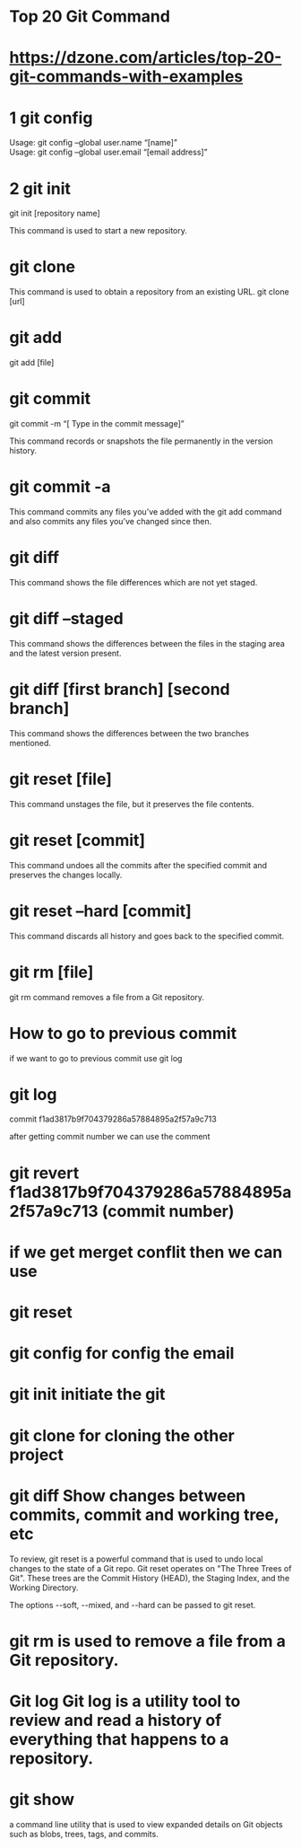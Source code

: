 # Top 20 Git Command 

# https://dzone.com/articles/top-20-git-commands-with-examples

# 1 git config 

Usage: git config –global user.name “[name]”  
Usage: git config –global user.email “[email address]”  

# 2 git init

git init [repository name]  

This command is used to start a new repository.

# git clone

This command is used to obtain a repository from an existing URL.
git clone [url]

# git add

git add [file]

# git commit
git commit -m “[ Type in the commit message]”

This command records or snapshots the file permanently in the version history.

# git commit -a

This command commits any files you’ve added with the git add command and also commits any files you’ve changed since then.

# git diff
This command shows the file differences which are not yet staged. 

# git diff –staged
This command shows the differences between the files in the staging area and the latest version present.

# git diff [first branch] [second branch]

This command shows the differences between the two branches mentioned.

# git reset [file]

This command unstages the file, but it preserves the file contents.

# git reset [commit]

This command undoes all the commits after the specified commit and preserves the changes locally.

# git reset –hard [commit]
This command discards all history and goes back to the specified commit.

# git rm [file]
git rm command removes a file from a Git repository.

# How to go to previous commit 

if we want to go to previous commit use git log


# git log
commit f1ad3817b9f704379286a57884895a2f57a9c713

after getting commit number we can use the comment 

# git revert f1ad3817b9f704379286a57884895a2f57a9c713 (commit number)

# if we get merget conflit then we can use 

# git reset

# git config    for config the email 

# git init      initiate the git 

# git clone     for cloning the other project 

# git diff      Show changes between commits, commit and working tree, etc

To review, git reset is a powerful command that is used to undo local changes to the state of a Git repo.
Git reset operates on "The Three Trees of Git". These trees are the Commit History (HEAD), the Staging Index, and the Working Directory.

The options --soft, --mixed, and --hard can be passed to git reset.

# git rm         is used to remove a file from a Git repository.

# Git log        Git log is a utility tool to review and read a history of everything that happens to a                repository. 

# git show    
a command line utility that is used to view expanded details on Git objects such as blobs, trees, tags, and commits.
























